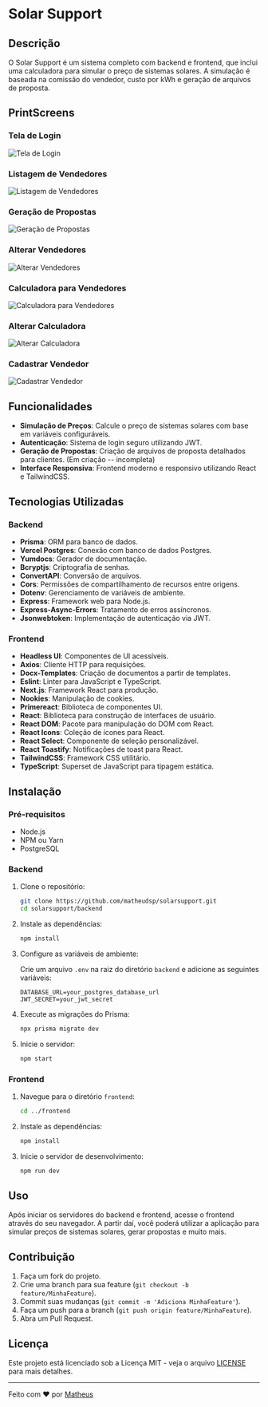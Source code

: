 # Solar Support

## Descrição

O Solar Support é um sistema completo com backend e frontend, que inclui uma calculadora para simular o preço de sistemas solares. A simulação é baseada na comissão do vendedor, custo por kWh e geração de arquivos de proposta.

## PrintScreens

### Tela de Login
![Tela de Login](imagens/login.png)

### Listagem de Vendedores
![Listagem de Vendedores](imagens/lista-vendedores.png)

### Geração de Propostas
![Geração de Propostas](imagens/gerar_proposta.png)

### Alterar Vendedores
![Alterar Vendedores](imagens/alterar_vendedor.png)

### Calculadora para Vendedores
![Calculadora para Vendedores](imagens/calculadora.png)

### Alterar Calculadora
![Alterar Calculadora](imagens/alterar_calculadora.png)

### Cadastrar Vendedor
![Cadastrar Vendedor](imagens/cadastrar_vendedor.png)



## Funcionalidades

- **Simulação de Preços**: Calcule o preço de sistemas solares com base em variáveis configuráveis.
- **Autenticação**: Sistema de login seguro utilizando JWT.
- **Geração de Propostas**: Criação de arquivos de proposta detalhados para clientes. (Em criação -- incompleta)
- **Interface Responsiva**: Frontend moderno e responsivo utilizando React e TailwindCSS.

## Tecnologias Utilizadas

### Backend

- **Prisma**: ORM para banco de dados.
- **Vercel Postgres**: Conexão com banco de dados Postgres.
- **Yumdocs**: Gerador de documentação.
- **Bcryptjs**: Criptografia de senhas.
- **ConvertAPI**: Conversão de arquivos.
- **Cors**: Permissões de compartilhamento de recursos entre origens.
- **Dotenv**: Gerenciamento de variáveis de ambiente.
- **Express**: Framework web para Node.js.
- **Express-Async-Errors**: Tratamento de erros assíncronos.
- **Jsonwebtoken**: Implementação de autenticação via JWT.

### Frontend

- **Headless UI**: Componentes de UI acessíveis.
- **Axios**: Cliente HTTP para requisições.
- **Docx-Templates**: Criação de documentos a partir de templates.
- **Eslint**: Linter para JavaScript e TypeScript.
- **Next.js**: Framework React para produção.
- **Nookies**: Manipulação de cookies.
- **Primereact**: Biblioteca de componentes UI.
- **React**: Biblioteca para construção de interfaces de usuário.
- **React DOM**: Pacote para manipulação do DOM com React.
- **React Icons**: Coleção de ícones para React.
- **React Select**: Componente de seleção personalizável.
- **React Toastify**: Notificações de toast para React.
- **TailwindCSS**: Framework CSS utilitário.
- **TypeScript**: Superset de JavaScript para tipagem estática.

## Instalação

### Pré-requisitos

- Node.js
- NPM ou Yarn
- PostgreSQL

### Backend

1. Clone o repositório:

    ```bash
    git clone https://github.com/matheudsp/solarsupport.git
    cd solarsupport/backend
    ```

2. Instale as dependências:

    ```bash
    npm install
    ```

3. Configure as variáveis de ambiente:

    Crie um arquivo `.env` na raiz do diretório `backend` e adicione as seguintes variáveis:

    ```env
    DATABASE_URL=your_postgres_database_url
    JWT_SECRET=your_jwt_secret
    ```

4. Execute as migrações do Prisma:

    ```bash
    npx prisma migrate dev
    ```

5. Inicie o servidor:

    ```bash
    npm start
    ```

### Frontend

1. Navegue para o diretório `frontend`:

    ```bash
    cd ../frontend
    ```

2. Instale as dependências:

    ```bash
    npm install
    ```

3. Inicie o servidor de desenvolvimento:

    ```bash
    npm run dev
    ```

## Uso

Após iniciar os servidores do backend e frontend, acesse o frontend através do seu navegador. A partir daí, você poderá utilizar a aplicação para simular preços de sistemas solares, gerar propostas e muito mais.

## Contribuição

1. Faça um fork do projeto.
2. Crie uma branch para sua feature (`git checkout -b feature/MinhaFeature`).
3. Commit suas mudanças (`git commit -m 'Adiciona MinhaFeature'`).
4. Faça um push para a branch (`git push origin feature/MinhaFeature`).
5. Abra um Pull Request.

## Licença

Este projeto está licenciado sob a Licença MIT - veja o arquivo [LICENSE](LICENSE) para mais detalhes.

---

Feito com ❤️ por [Matheus](https://github.com/matheudsp)
